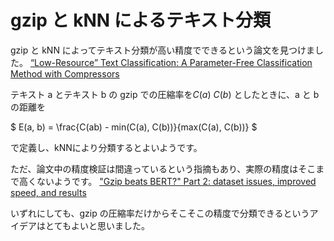 # gzip と kNN によるテキスト分類

gzip と kNN によってテキスト分類が高い精度でできるという論文を見つけました。
[“Low-Resource” Text Classification: A Parameter-Free Classification Method with Compressors
](https://aclanthology.org/2023.findings-acl.426/https://aclanthology.org/2023.findings-acl.426/)

テキスト a とテキスト b の gzip での圧縮率を$C(a)$ $C(b)$ としたときに、a と b の距離を

$
E(a, b) = \frac{C(ab) - min(C(a), C(b))}{max(C(a), C(b))}
$

で定義し、kNNにより分類するとよいようです。

ただ、論文中の精度検証は間違っているという指摘もあり、実際の精度はそこまで高くないようです。
["Gzip beats BERT?" Part 2: dataset issues, improved speed, and results
](https://kenschutte.com/gzip-knn-paper2/)

いずれにしても、gzip の圧縮率だけからそこそこの精度で分類できるというアイデアはとてもよいと思いました。
